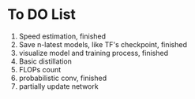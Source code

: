 # To DO List
1. Speed estimation, finished
2. Save n-latest models, like TF's checkpoint, finished
3. visualize model and training process, finished
4. Basic distillation
5. FLOPs count
6. probabilistic conv, finished
7. partially update network


